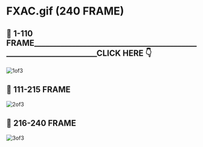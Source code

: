 # FXAC.gif (240 FRAME)

## 📌 1-110 FRAME___________________________________________________________________CLICK HERE 👇
![1of3](https://github.com/user-attachments/assets/c59b6358-06e1-4e49-9b81-b9b33276d98d)

## 📌 111-215 FRAME
![2of3](https://github.com/user-attachments/assets/c9d6bcb4-8d9a-434e-9ce7-d18281a11ff7)

## 📌 216-240 FRAME
![3of3](https://github.com/user-attachments/assets/2f33faf3-7663-45f1-be54-61059a8139ee)
